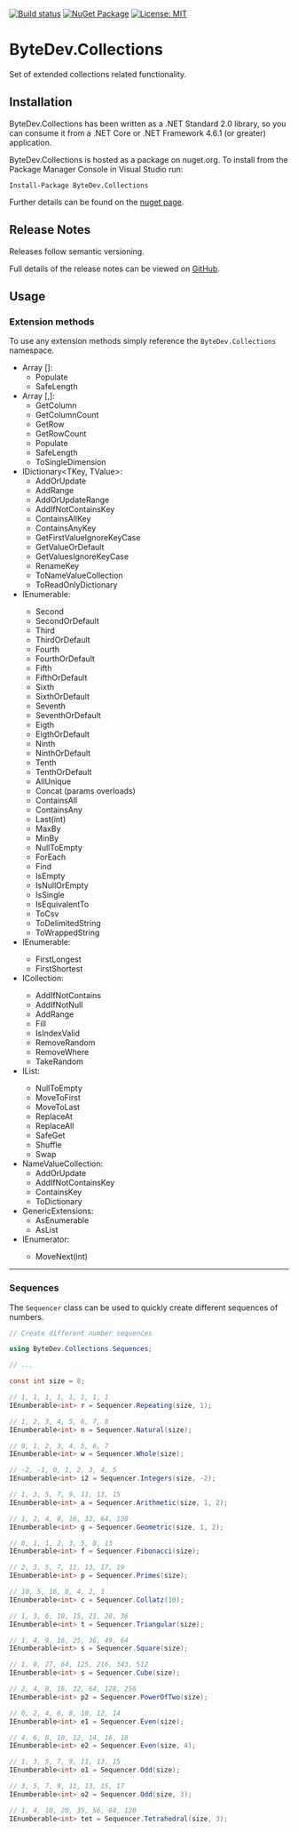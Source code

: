 [![Build status](https://ci.appveyor.com/api/projects/status/github/bytedev/ByteDev.Collections?branch=master&svg=true)](https://ci.appveyor.com/project/bytedev/ByteDev-Collections/branch/master)
[![NuGet Package](https://img.shields.io/nuget/v/ByteDev.Collections.svg)](https://www.nuget.org/packages/ByteDev.Collections)
[![License: MIT](https://img.shields.io/badge/License-MIT-green.svg)](https://github.com/ByteDev/ByteDev.Collections/blob/master/LICENSE)

# ByteDev.Collections

Set of extended collections related functionality.

## Installation

ByteDev.Collections has been written as a .NET Standard 2.0 library, so you can consume it from a .NET Core or .NET Framework 4.6.1 (or greater) application.

ByteDev.Collections is hosted as a package on nuget.org.  To install from the Package Manager Console in Visual Studio run:

`Install-Package ByteDev.Collections`

Further details can be found on the [nuget page](https://www.nuget.org/packages/ByteDev.Collections/).

## Release Notes

Releases follow semantic versioning.

Full details of the release notes can be viewed on [GitHub](https://github.com/ByteDev/ByteDev.Collections/blob/master/docs/RELEASE-NOTES.md).

## Usage

### Extension methods

To use any extension methods simply reference the `ByteDev.Collections` namespace.

- Array []:
  - Populate
  - SafeLength
- Array [,]:
  - GetColumn
  - GetColumnCount
  - GetRow
  - GetRowCount
  - Populate
  - SafeLength
  - ToSingleDimension
- IDictionary<TKey, TValue>:
  - AddOrUpdate
  - AddRange
  - AddOrUpdateRange
  - AddIfNotContainsKey
  - ContainsAllKey
  - ContainsAnyKey
  - GetFirstValueIgnoreKeyCase  
  - GetValueOrDefault
  - GetValuesIgnoreKeyCase
  - RenameKey
  - ToNameValueCollection
  - ToReadOnlyDictionary
- IEnumerable<T>:
  - Second
  - SecondOrDefault
  - Third
  - ThirdOrDefault
  - Fourth
  - FourthOrDefault
  - Fifth
  - FifthOrDefault
  - Sixth
  - SixthOrDefault
  - Seventh
  - SeventhOrDefault
  - Eigth
  - EigthOrDefault
  - Ninth
  - NinthOrDefault
  - Tenth
  - TenthOrDefault
  - AllUnique
  - Concat (params overloads)
  - ContainsAll
  - ContainsAny
  - Last(int)
  - MaxBy
  - MinBy
  - NullToEmpty
  - ForEach
  - Find
  - IsEmpty
  - IsNullOrEmpty
  - IsSingle
  - IsEquivalentTo
  - ToCsv  
  - ToDelimitedString
  - ToWrappedString
- IEnumerable<string>:
  - FirstLongest
  - FirstShortest 
- ICollection<T>:
  - AddIfNotContains
  - AddIfNotNull
  - AddRange
  - Fill
  - IsIndexValid
  - RemoveRandom
  - RemoveWhere
  - TakeRandom
- IList<T>:
  - NullToEmpty
  - MoveToFirst
  - MoveToLast
  - ReplaceAt
  - ReplaceAll
  - SafeGet
  - Shuffle
  - Swap
- NameValueCollection: 
  - AddOrUpdate
  - AddIfNotContainsKey
  - ContainsKey
  - ToDictionary
- GenericExtensions:
  - AsEnumerable
  - AsList
- IEnumerator<T>:
  - MoveNext(int) 

---

### Sequences

The `Sequencer` class can be used to quickly create different sequences of numbers.

```csharp
// Create different number sequences

using ByteDev.Collections.Sequences;

// ...

const int size = 8;

// 1, 1, 1, 1, 1, 1, 1, 1
IEnumberable<int> r = Sequencer.Repeating(size, 1);

// 1, 2, 3, 4, 5, 6, 7, 8
IEnumberable<int> n = Sequencer.Natural(size);

// 0, 1, 2, 3, 4, 5, 6, 7
IEnumberable<int> w = Sequencer.Whole(size);

// -2, -1, 0, 1, 2, 3, 4, 5
IEnumberable<int> i2 = Sequencer.Integers(size, -2);

// 1, 3, 5, 7, 9, 11, 13, 15
IEnumberable<int> a = Sequencer.Arithmetic(size, 1, 2);

// 1, 2, 4, 8, 16, 32, 64, 128
IEnumberable<int> g = Sequencer.Geometric(size, 1, 2);

// 0, 1, 1, 2, 3, 5, 8, 13
IEnumberable<int> f = Sequencer.Fibonacci(size);

// 2, 3, 5, 7, 11, 13, 17, 19
IEnumberable<int> p = Sequencer.Primes(size);

// 10, 5, 16, 8, 4, 2, 1
IEnumberable<int> c = Sequencer.Collatz(10);

// 1, 3, 6, 10, 15, 21, 28, 36
IEnumberable<int> t = Sequencer.Triangular(size);

// 1, 4, 9, 16, 25, 36, 49, 64
IEnumberable<int> s = Sequencer.Square(size);

// 1, 8, 27, 64, 125, 216, 343, 512
IEnumberable<int> s = Sequencer.Cube(size);

// 2, 4, 8, 16, 32, 64, 128, 256
IEnumberable<int> p2 = Sequencer.PowerOfTwo(size);

// 0, 2, 4, 6, 8, 10, 12, 14
IEnumberable<int> e1 = Sequencer.Even(size);

// 4, 6, 8, 10, 12, 14, 16, 18
IEnumberable<int> e2 = Sequencer.Even(size, 4);

// 1, 3, 5, 7, 9, 11, 13, 15
IEnumberable<int> o1 = Sequencer.Odd(size);

// 3, 5, 7, 9, 11, 13, 15, 17
IEnumberable<int> o2 = Sequencer.Odd(size, 3);

// 1, 4, 10, 20, 35, 56, 84, 120
IEnumberable<int> tet = Sequencer.Tetrahedral(size, 3);
```
